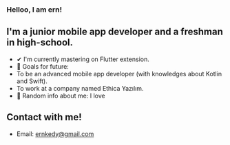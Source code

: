 ### Helloo, I am ern!

## I'm a junior mobile app developer and a freshman in high-school.
- ✔ I'm currently mastering on Flutter extension.
- 🎯 Goals for future:<br>
-   To be an advanced mobile app developer (with knowledges about Kotlin and Swift).
-   To work at a company named Ethica Yazılım.
- 👀 Random info about me: I love 


## Contact with me!
- Email: ernkedy@gmail.com